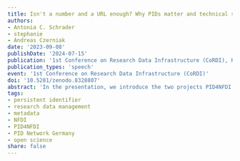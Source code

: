 ```yaml
---
title: Isn't a number and a URL enough? Why PIDs matter and technical solutions alone are not sufficient
authors:
- Antonia C. Schrader
- stephanie
- Andreas Czerniak
date: '2023-09-08'
publishDate: '2024-07-15'
publication: '1st Conference on Research Data Infrastructure (CoRDI), Karlsruhe, 12–14 September 2023'
publication_types: 'speech'
event: '1st Conference on Research Data Infrastructure (CoRDI)'
doi: '10.5281/zenodo.8328807'
abstract: 'In the presentation, we introduce the two projects PID4NFDI and PID Network Germany that deal with PIDs at the national level, present some initial findings and highlight their benefit for NFDI. PIDs are used and needed along the entire lifecycle of research data: from enabling to connecting. However, a particular focus for the presentation will be laid on harmonising and connecting.'
tags:
- persistent identifier
- research data management
- metadata
- NFDI
- PID4NFDI
- PID Network Germany
- open science
share: false
---
```

